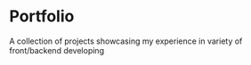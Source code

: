 # Portfolio
A collection of projects showcasing my experience in variety of front/backend developing
